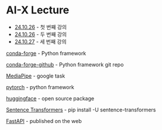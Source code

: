 # AI-X Lecture

+ [24.10.26](https://github.com/Stjoo0925/ai_x_lecture/blob/main/lecture/24.10.16-1.md) - 첫 번째 강의 
+ [24.10.26](https://github.com/Stjoo0925/ai_x_lectre/blob/main/lecture/24.10.16-2.md) - 두 번째 강의
+ [24.10.27](https://github.com/Stjoo0925/ai_x_lecture/blob/main/lecture/24.10.17.md) - 세 번째 강의

[conda-forge](https://conda-forge.org/) - Python framework

[conda-forge-github](https://github.com/conda-forge/miniforge?tab=readme-ov-file) - Python framework git repo

[MediaPipe](https://ai.google.dev/edge/mediapipe/solutions/guide) - google task

[pytorch](https://pytorch.org/) - python framework

[huggingface](https://huggingface.co/) - open source package

[Sentence Transformers](https://sbert.net/) - pip install -U sentence-transformers

[FastAPI](https://fastapi.tiangolo.com/) - published on the web
